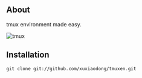 About
-----

tmux environment made easy.

![tmux](https://github.com/xuxiaodong/tmuxen/raw/master/screenshot.png)

Installation
------------

    git clone git://github.com/xuxiaodong/tmuxen.git

